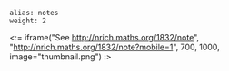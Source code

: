 ````
alias: notes
weight: 2
````

<:= iframe("See http://nrich.maths.org/1832/note", "http://nrich.maths.org/1832/note?mobile=1", 700, 1000, image="thumbnail.png") :>